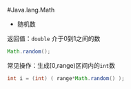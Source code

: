 #Java.lang.Math
* 随机数

 返回值：`double` 介于0到1之间的数
```java
Math.random();
```
常见操作：生成[0,range)区间内的`int`数
```java
int i = (int) ( range*Math.random() ); 
```
